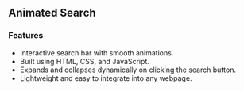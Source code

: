 ## Animated Search  

### Features  
- Interactive search bar with smooth animations.  
- Built using HTML, CSS, and JavaScript.  
- Expands and collapses dynamically on clicking the search button.  
- Lightweight and easy to integrate into any webpage.
